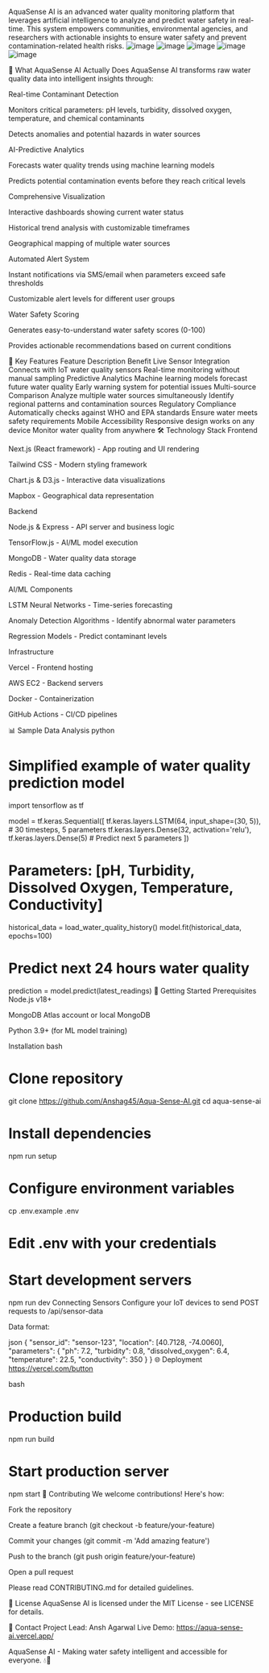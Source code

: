 AquaSense AI is an advanced water quality monitoring platform that leverages artificial intelligence to analyze and predict water safety in real-time. This system empowers communities, environmental agencies, and researchers with actionable insights to ensure water safety and prevent contamination-related health risks.
![image](https://github.com/user-attachments/assets/b165463f-a2f9-4450-a192-0ae9375176c2)
![image](https://github.com/user-attachments/assets/82b7c18f-36c7-4330-882a-269697f94484)
![image](https://github.com/user-attachments/assets/1e3c8d3a-a5f7-489d-8e00-21856b17511e)
![image](https://github.com/user-attachments/assets/45298a3f-7d05-4c43-9143-feb513bfad6e)
![image](https://github.com/user-attachments/assets/5451c121-1926-4d75-aac8-aec824491b91)

🌊 What AquaSense AI Actually Does
AquaSense AI transforms raw water quality data into intelligent insights through:

Real-time Contaminant Detection

Monitors critical parameters: pH levels, turbidity, dissolved oxygen, temperature, and chemical contaminants

Detects anomalies and potential hazards in water sources

AI-Predictive Analytics

Forecasts water quality trends using machine learning models

Predicts potential contamination events before they reach critical levels

Comprehensive Visualization

Interactive dashboards showing current water status

Historical trend analysis with customizable timeframes

Geographical mapping of multiple water sources

Automated Alert System

Instant notifications via SMS/email when parameters exceed safe thresholds

Customizable alert levels for different user groups

Water Safety Scoring

Generates easy-to-understand water safety scores (0-100)

Provides actionable recommendations based on current conditions

🚀 Key Features
Feature	Description	Benefit
Live Sensor Integration	Connects with IoT water quality sensors	Real-time monitoring without manual sampling
Predictive Analytics	Machine learning models forecast future water quality	Early warning system for potential issues
Multi-source Comparison	Analyze multiple water sources simultaneously	Identify regional patterns and contamination sources
Regulatory Compliance	Automatically checks against WHO and EPA standards	Ensure water meets safety requirements
Mobile Accessibility	Responsive design works on any device	Monitor water quality from anywhere
🛠️ Technology Stack
Frontend

Next.js (React framework) - App routing and UI rendering

Tailwind CSS - Modern styling framework

Chart.js & D3.js - Interactive data visualizations

Mapbox - Geographical data representation

Backend

Node.js & Express - API server and business logic

TensorFlow.js - AI/ML model execution

MongoDB - Water quality data storage

Redis - Real-time data caching

AI/ML Components

LSTM Neural Networks - Time-series forecasting

Anomaly Detection Algorithms - Identify abnormal water parameters

Regression Models - Predict contaminant levels

Infrastructure

Vercel - Frontend hosting

AWS EC2 - Backend servers

Docker - Containerization

GitHub Actions - CI/CD pipelines

📊 Sample Data Analysis
python
# Simplified example of water quality prediction model
import tensorflow as tf

model = tf.keras.Sequential([
    tf.keras.layers.LSTM(64, input_shape=(30, 5)),  # 30 timesteps, 5 parameters
    tf.keras.layers.Dense(32, activation='relu'),
    tf.keras.layers.Dense(5)  # Predict next 5 parameters
])

# Parameters: [pH, Turbidity, Dissolved Oxygen, Temperature, Conductivity]
historical_data = load_water_quality_history()
model.fit(historical_data, epochs=100)

# Predict next 24 hours water quality
prediction = model.predict(latest_readings)
🚀 Getting Started
Prerequisites
Node.js v18+

MongoDB Atlas account or local MongoDB

Python 3.9+ (for ML model training)

Installation
bash
# Clone repository
git clone https://github.com/Anshag45/Aqua-Sense-AI.git
cd aqua-sense-ai

# Install dependencies
npm run setup

# Configure environment variables
cp .env.example .env
# Edit .env with your credentials

# Start development servers
npm run dev
Connecting Sensors
Configure your IoT devices to send POST requests to /api/sensor-data

Data format:

json
{
  "sensor_id": "sensor-123",
  "location": [40.7128, -74.0060],
  "parameters": {
    "ph": 7.2,
    "turbidity": 0.8,
    "dissolved_oxygen": 6.4,
    "temperature": 22.5,
    "conductivity": 350
  }
}
🌐 Deployment
https://vercel.com/button

bash
# Production build
npm run build

# Start production server
npm start
🤝 Contributing
We welcome contributions! Here's how:

Fork the repository

Create a feature branch (git checkout -b feature/your-feature)

Commit your changes (git commit -m 'Add amazing feature')

Push to the branch (git push origin feature/your-feature)

Open a pull request

Please read CONTRIBUTING.md for detailed guidelines.

📄 License
AquaSense AI is licensed under the MIT License - see LICENSE for details.

📧 Contact
Project Lead: Ansh Agarwal
Live Demo: https://aqua-sense-ai.vercel.app/

AquaSense AI - Making water safety intelligent and accessible for everyone. 💧🤖

